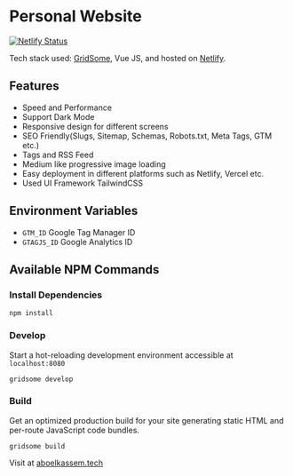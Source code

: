 # Personal Website

[![Netlify Status](https://api.netlify.com/api/v1/badges/43e6409b-6c59-41cf-ae20-5d84ba06e44e/deploy-status)](https://app.netlify.com/sites/aboelkassem/deploys)

Tech stack used: [GridSome](https://gridsome.org), Vue JS, and hosted on [Netlify](https://www.netlify.com).

## Features
* Speed and Performance
* Support Dark Mode
* Responsive design for different screens
* SEO Friendly(Slugs, Sitemap, Schemas, Robots.txt, Meta Tags, GTM etc.)
* Tags and RSS Feed
* Medium like progressive image loading
* Easy deployment in different platforms such as Netlify, Vercel etc.
* Used UI Framework TailwindCSS

## Environment Variables

* `GTM_ID`         Google Tag Manager ID
* `GTAGJS_ID`      Google Analytics ID

## Available NPM Commands

### Install Dependencies

```shell
npm install
```

### Develop

Start a hot-reloading development environment accessible at `localhost:8080`

```shell
gridsome develop
```

### Build

Get an optimized production build for your site generating static HTML and per-route JavaScript code bundles.

```shell
gridsome build
```

Visit at [aboelkassem.tech](https://www.aboelkassem.tech/)
